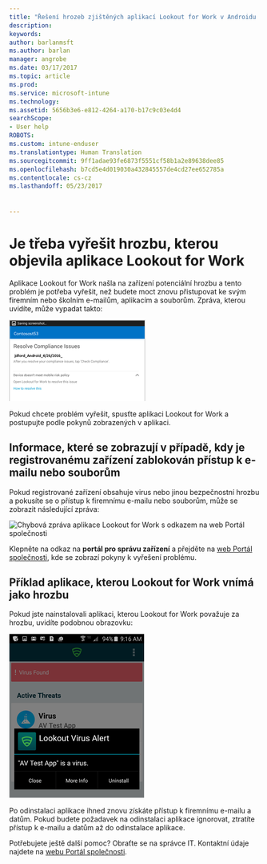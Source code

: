 ```yaml
---
title: "Řešení hrozeb zjištěných aplikací Lookout for Work v Androidu | Dokumentace Microsoftu"
description: 
keywords: 
author: barlanmsft
ms.author: barlan
manager: angrobe
ms.date: 03/17/2017
ms.topic: article
ms.prod: 
ms.service: microsoft-intune
ms.technology: 
ms.assetid: 5656b3e6-e812-4264-a170-b17c9c03e4d4
searchScope:
- User help
ROBOTS: 
ms.custom: intune-enduser
ms.translationtype: Human Translation
ms.sourcegitcommit: 9ff1adae93fe6873f5551cf58b1a2e89638dee85
ms.openlocfilehash: b7cd5e4d019030a432845557de4cd27ee652785a
ms.contentlocale: cs-cz
ms.lasthandoff: 05/23/2017


---
```


# <a name="you-need-to-resolve-a-threat-found-by-lookout-for-work"></a>Je třeba vyřešit hrozbu, kterou objevila aplikace Lookout for Work

Aplikace Lookout for Work našla na zařízení potenciální hrozbu a tento problém je potřeba vyřešit, než budete moct znovu přistupovat ke svým firemním nebo školním e-mailům, aplikacím a souborům. Zpráva, kterou uvidíte, může vypadat takto:

![Lookout for Work našla v zařízení hrozbu](./media/lookout-threat-found-android.png)

Pokud chcete problém vyřešit, spusťte aplikaci Lookout for Work a postupujte podle pokynů zobrazených v aplikaci.

## <a name="what-you-might-see-if-your-enrolled-device-is-blocked-from-accessing-email-or-files"></a>Informace, které se zobrazují v případě, kdy je registrovanému zařízení zablokován přístup k e-mailu nebo souborům

Pokud registrované zařízení obsahuje virus nebo jinou bezpečnostní hrozbu a pokusíte se o přístup k firemnímu e-mailu nebo souborům, může se zobrazit následující zpráva:

![Chybová zpráva aplikace Lookout for Work s odkazem na web Portál společnosti](./media/mtd-go-to-device-management-portal-android.png)

Klepněte na odkaz na **portál pro správu zařízení** a přejděte na [web Portál společnosti](http://portal.manage.microsoft.com), kde se zobrazí pokyny k vyřešení problému.

## <a name="example-of-an-app-that-lookout-for-work-sees-as-a-threat"></a>Příklad aplikace, kterou Lookout for Work vnímá jako hrozbu

Pokud jste nainstalovali aplikaci, kterou Lookout for Work považuje za hrozbu, uvidíte podobnou obrazovku:

![příklad zprávy s výstrahou aplikace Lookout for Work upozorňující na virus](./media/lookout-virus-alert-android.png)

Po odinstalaci aplikace ihned znovu získáte přístup k firemnímu e-mailu a datům. Pokud budete požadavek na odinstalaci aplikace ignorovat, ztratíte přístup k e-mailu a datům až do odinstalace aplikace.

Potřebujete ještě další pomoc? Obraťte se na správce IT. Kontaktní údaje najdete na [webu Portál společnosti](http://portal.manage.microsoft.com).

